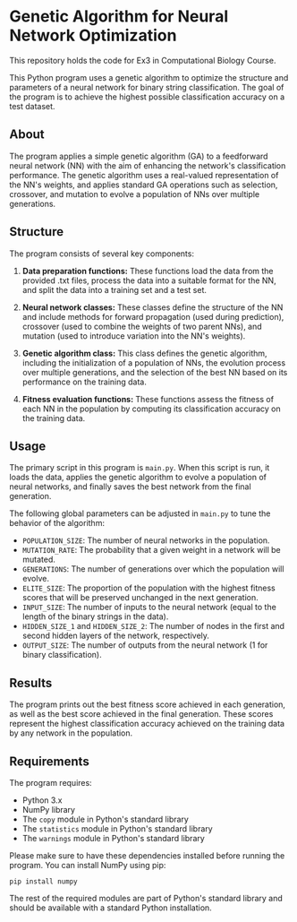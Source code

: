 # Genetic Algorithm for Neural Network Optimization
This repository holds the code for Ex3 in Computational Biology Course.

This Python program uses a genetic algorithm to optimize the structure and parameters of a neural network for binary string classification. The goal of the program is to achieve the highest possible classification accuracy on a test dataset.

## About

The program applies a simple genetic algorithm (GA) to a feedforward neural network (NN) with the aim of enhancing the network's classification performance. The genetic algorithm uses a real-valued representation of the NN's weights, and applies standard GA operations such as selection, crossover, and mutation to evolve a population of NNs over multiple generations.

## Structure

The program consists of several key components:

1. **Data preparation functions:** These functions load the data from the provided .txt files, process the data into a suitable format for the NN, and split the data into a training set and a test set.

2. **Neural network classes:** These classes define the structure of the NN and include methods for forward propagation (used during prediction), crossover (used to combine the weights of two parent NNs), and mutation (used to introduce variation into the NN's weights).

3. **Genetic algorithm class:** This class defines the genetic algorithm, including the initialization of a population of NNs, the evolution process over multiple generations, and the selection of the best NN based on its performance on the training data.

4. **Fitness evaluation functions:** These functions assess the fitness of each NN in the population by computing its classification accuracy on the training data.

## Usage

The primary script in this program is `main.py`. When this script is run, it loads the data, applies the genetic algorithm to evolve a population of neural networks, and finally saves the best network from the final generation.

The following global parameters can be adjusted in `main.py` to tune the behavior of the algorithm:

- `POPULATION_SIZE`: The number of neural networks in the population.
- `MUTATION_RATE`: The probability that a given weight in a network will be mutated.
- `GENERATIONS`: The number of generations over which the population will evolve.
- `ELITE_SIZE`: The proportion of the population with the highest fitness scores that will be preserved unchanged in the next generation.
- `INPUT_SIZE`: The number of inputs to the neural network (equal to the length of the binary strings in the data).
- `HIDDEN_SIZE_1` and `HIDDEN_SIZE_2`: The number of nodes in the first and second hidden layers of the network, respectively.
- `OUTPUT_SIZE`: The number of outputs from the neural network (1 for binary classification).

## Results

The program prints out the best fitness score achieved in each generation, as well as the best score achieved in the final generation. These scores represent the highest classification accuracy achieved on the training data by any network in the population.

## Requirements

The program requires:

- Python 3.x 
- NumPy library
- The `copy` module in Python's standard library
- The `statistics` module in Python's standard library
- The `warnings` module in Python's standard library

Please make sure to have these dependencies installed before running the program. You can install NumPy using pip:

```shell
pip install numpy
```

The rest of the required modules are part of Python's standard library and should be available with a standard Python installation.
